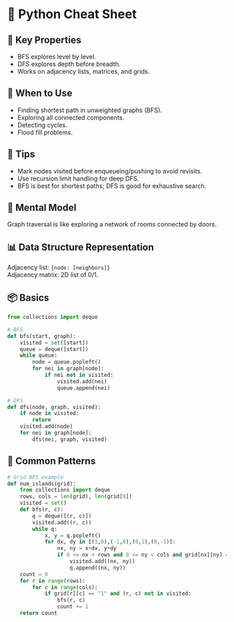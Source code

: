 # 📝 Python Cheat Sheet

## 📌 Key Properties

- BFS explores level by level.
- DFS explores depth before breadth.
- Works on adjacency lists, matrices, and grids.

## 🧠 When to Use

- Finding shortest path in unweighted graphs (BFS).
- Exploring all connected components.
- Detecting cycles.
- Flood fill problems.

## 🧠 Tips

- Mark nodes visited before enqueueing/pushing to avoid revisits.
- Use recursion limit handling for deep DFS.
- BFS is best for shortest paths; DFS is good for exhaustive search.

## 🧩 Mental Model

Graph traversal is like exploring a network of rooms connected by doors.

## 📊 Data Structure Representation

Adjacency list: `{node: [neighbors]}`  
Adjacency matrix: 2D list of 0/1.

## 📦 Basics

```python
from collections import deque

# BFS
def bfs(start, graph):
    visited = set([start])
    queue = deque([start])
    while queue:
        node = queue.popleft()
        for nei in graph[node]:
            if nei not in visited:
                visited.add(nei)
                queue.append(nei)

# DFS
def dfs(node, graph, visited):
    if node in visited:
        return
    visited.add(node)
    for nei in graph[node]:
        dfs(nei, graph, visited)
```

## 🎯 Common Patterns

```python
# Grid BFS example
def num_islands(grid):
    from collections import deque
    rows, cols = len(grid), len(grid[0])
    visited = set()
    def bfs(r, c):
        q = deque([(r, c)])
        visited.add((r, c))
        while q:
            x, y = q.popleft()
            for dx, dy in [(1,0),(-1,0),(0,1),(0,-1)]:
                nx, ny = x+dx, y+dy
                if 0 <= nx < rows and 0 <= ny < cols and grid[nx][ny] == "1" and (nx, ny) not in visited:
                    visited.add((nx, ny))
                    q.append((nx, ny))
    count = 0
    for r in range(rows):
        for c in range(cols):
            if grid[r][c] == "1" and (r, c) not in visited:
                bfs(r, c)
                count += 1
    return count
```
